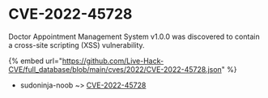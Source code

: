 # CVE-2022-45728

Doctor Appointment Management System v1.0.0 was discovered to contain a cross-site scripting (XSS) vulnerability.

{% embed url="https://github.com/Live-Hack-CVE/full_database/blob/main/cves/2022/CVE-2022-45728.json" %}


* sudoninja-noob ~> [CVE-2022-45728](https://www.alice-snow.ru/2022/database/cve-2022-45728/cve-2022-45728-sudoninja-noob)
